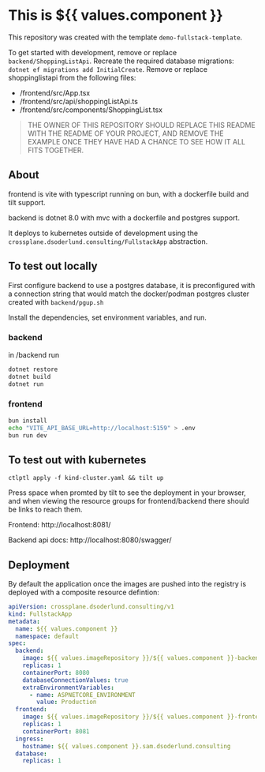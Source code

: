 # This is ${{ values.component }}

This repository was created with the template 
`demo-fullstack-template`.

To get started with development, remove or replace `backend/ShoppingListApi`. Recreate the required database migrations: `dotnet ef migrations add InitialCreate`. Remove or replace shoppinglistapi from the following files: 
 - /frontend/src/App.tsx
 - /frontend/src/api/shoppingListApi.ts
 - /frontend/src/components/ShoppingList.tsx

> THE OWNER OF THIS REPOSITORY SHOULD REPLACE THIS README WITH THE README OF YOUR PROJECT, AND REMOVE THE EXAMPLE ONCE THEY HAVE HAD A CHANCE TO SEE HOW IT ALL FITS TOGETHER.

## About

frontend is vite with typescript running on bun, with a dockerfile build and tilt support.

backend is dotnet 8.0 with mvc with a dockerfile and postgres support.

It deploys to kubernetes outside of development using the `crossplane.dsoderlund.consulting/FullstackApp` abstraction.



## To test out locally

First configure backend to use a postgres database, it is preconfigured with a connection string that would match the docker/podman postgres cluster created with `backend/pgup.sh`

Install the dependencies, set environment variables, and run.

### backend

in /backend run

``` sh
dotnet restore
dotnet build
dotnet run
```

### frontend

``` sh
bun install
echo "VITE_API_BASE_URL=http://localhost:5159" > .env
bun run dev
```

## To test out with kubernetes

`ctlptl apply -f kind-cluster.yaml && tilt up`

Press space when promted by tilt to see the deployment in your browser, and when viewing the resource groups for frontend/backend there should be links to reach them.

Frontend: http://localhost:8081/

Backend api docs: http://localhost:8080/swagger/

## Deployment

By default the application once the images are pushed into the registry is deployed with a composite resource defintion:

``` yaml
apiVersion: crossplane.dsoderlund.consulting/v1
kind: FullstackApp
metadata:
  name: ${{ values.component }}
  namespace: default
spec:
  backend:
    image: ${{ values.imageRepository }}/${{ values.component }}-backend:0.0.1
    replicas: 1
    containerPort: 8080
    databaseConnectionValues: true
    extraEnvironmentVariables:
      - name: ASPNETCORE_ENVIRONMENT
        value: Production
  frontend:
    image: ${{ values.imageRepository }}/${{ values.component }}-frontend:0.0.1
    replicas: 1
    containerPort: 8081
  ingress:
    hostname: ${{ values.component }}.sam.dsoderlund.consulting
  database:
    replicas: 1
```